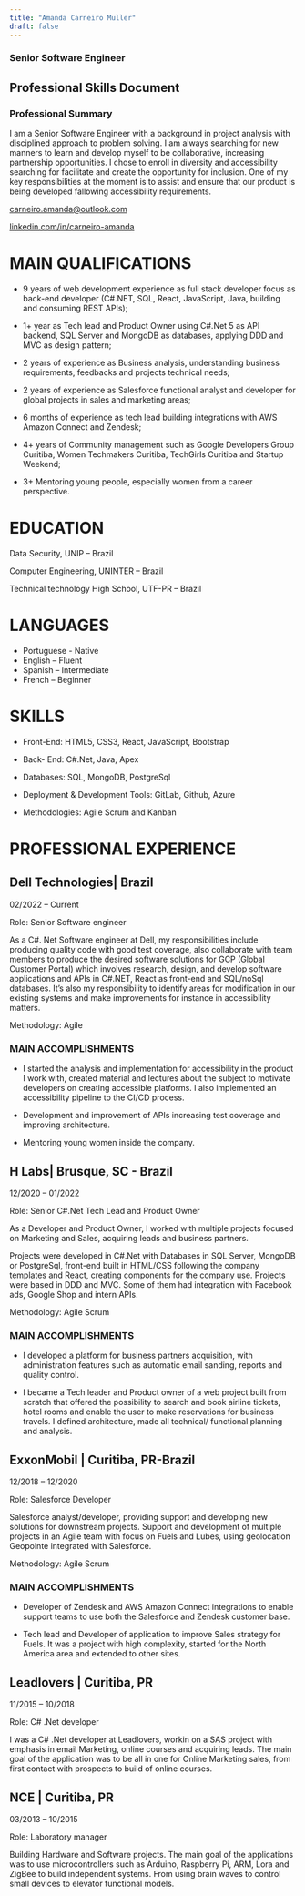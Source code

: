 ```yaml
---
title: "Amanda Carneiro Muller"
draft: false
---
```


### Senior Software Engineer
## Professional Skills Document

### Professional Summary
I am a Senior Software Engineer with a background in project analysis with disciplined approach to problem solving. I am always searching for new manners to learn and develop myself to be collaborative, increasing partnership opportunities. I chose to enroll in diversity and accessibility searching for facilitate and create the opportunity for inclusion. One of my key responsibilities at the moment is to assist and ensure that our product is being developed fallowing accessibility requirements.

[carneiro.amanda@outlook.com](mailto:carneiro.amanda@outlook.com)

[linkedin.com/in/carneiro-amanda](http://linkedin.com/in/carneiro-amanda)  
  

# MAIN QUALIFICATIONS

-   9 years of web development experience as full stack developer focus as back-end developer (C#.NET, SQL, React, JavaScript, Java, building and consuming REST APIs);
    
-   1+ year as Tech lead and Product Owner using C#.Net 5 as API backend, SQL Server and MongoDB as databases, applying DDD and MVC as design pattern;
    
-   2 years of experience as Business analysis, understanding business requirements, feedbacks and projects technical needs;
    
-   2 years of experience as Salesforce functional analyst and developer for global projects in sales and marketing areas;
    
-   6 months of experience as tech lead building integrations with AWS Amazon Connect and Zendesk;
    
-   4+ years of Community management such as Google Developers Group Curitiba, Women Techmakers Curitiba, TechGirls Curitiba and Startup Weekend;
    
-   3+ Mentoring young people, especially women from a career perspective.
    

# EDUCATION

Data Security, UNIP – Brazil

Computer Engineering, UNINTER – Brazil

Technical technology High School, UTF-PR – Brazil


# LANGUAGES

-   Portuguese - Native
-   English – Fluent
-   Spanish – Intermediate
-   French – Beginner  

# SKILLS

-   Front-End: HTML5, CSS3, React, JavaScript, Bootstrap
    
-   Back- End: C#.Net, Java, Apex
    
-   Databases: SQL, MongoDB, PostgreSql
    
-   Deployment & Development Tools: GitLab, Github, Azure
    
-   Methodologies: Agile Scrum and Kanban
     

# PROFESSIONAL EXPERIENCE

## Dell Technologies| Brazil

02/2022 – Current

Role: Senior Software engineer

As a C#. Net Software engineer at Dell, my responsibilities include producing quality code with good test coverage, also collaborate with team members to produce the desired software solutions for GCP (Global Customer Portal) which involves research, design, and develop software applications and APIs in C#.NET, React as front-end and SQL/noSql databases. It’s also my responsibility to identify areas for modification in our existing systems and make improvements for instance in accessibility matters.

Methodology: Agile

  

### MAIN ACCOMPLISHMENTS

-   I started the analysis and implementation for accessibility in the product I work with, created material and lectures about the subject to motivate developers on creating accessible platforms. I also implemented an accessibility pipeline to the CI/CD process.
    
-   Development and improvement of APIs increasing test coverage and improving architecture.
    
-   Mentoring young women inside the company.
    

## H Labs| Brusque, SC - Brazil

12/2020 – 01/2022

Role: Senior C#.Net Tech Lead and Product Owner

As a Developer and Product Owner, I worked with multiple projects focused on Marketing and Sales, acquiring leads and business partners.

Projects were developed in C#.Net with Databases in SQL Server, MongoDB or PostgreSql, front-end built in HTML/CSS following the company templates and React, creating components for the company use. Projects were based in DDD and MVC. Some of them had integration with Facebook ads, Google Shop and intern APIs.

Methodology: Agile Scrum

### MAIN ACCOMPLISHMENTS

-   I developed a platform for business partners acquisition, with administration features such as automatic email sanding, reports and quality control.
    
-   I became a Tech leader and Product owner of a web project built from scratch that offered the possibility to search and book airline tickets, hotel rooms and enable the user to make reservations for business travels. I defined architecture, made all technical/ functional planning and analysis.
    

## ExxonMobil | Curitiba, PR-Brazil

12/2018 – 12/2020

Role: Salesforce Developer

Salesforce analyst/developer, providing support and developing new solutions for downstream projects. Support and development of multiple projects in an Agile team with focus on Fuels and Lubes, using geolocation Geopointe integrated with Salesforce.

Methodology: Agile Scrum

  

### MAIN ACCOMPLISHMENTS

-   Developer of Zendesk and AWS Amazon Connect integrations to enable support teams to use both the Salesforce and Zendesk customer base.
    
-   Tech lead and Developer of application to improve Sales strategy for Fuels. It was a project with high complexity, started for the North America area and extended to other sites.
    

  

## Leadlovers | Curitiba, PR

11/2015 – 10/2018

Role: C# .Net developer

I was a C# .Net developer at Leadlovers, workin on a SAS project with emphasis in email Marketing, online courses and acquiring leads. The main goal of the application was to be all in one for Online Marketing sales, from first contact with prospects to build of online courses.

  

## NCE | Curitiba, PR

03/2013 – 10/2015

Role: Laboratory manager

Building Hardware and Software projects. The main goal of the applications was to use microcontrollers such as Arduino, Raspberry Pi, ARM, Lora and ZigBee to build independent systems. From using brain waves to control small devices to elevator functional models.
